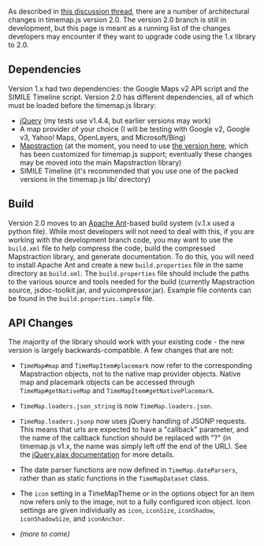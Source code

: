 As described in [this discussion thread](http://groups.google.com/group/timemap-development/browse_thread/thread/66d68669fefb86c7), there are a number of architectural changes in timemap.js version 2.0. The version 2.0 branch is still in development, but this page is meant as a running list of the changes developers may encounter if they want to upgrade code using the 1.x library to 2.0.

## Dependencies ##

Version 1.x had two dependencies: the Google Maps v2 API script and the SIMILE Timeline script. Version 2.0 has different dependencies, all of which must be loaded before the timemap.js library:

  * [jQuery](http://jquery.com) (my tests use v1.4.4, but earlier versions may work)
  * A map provider of your choice (I will be testing with Google v2, Google v3, Yahoo! Maps, OpenLayers, and Microsoft/Bing)
  * [Mapstraction](http://www.mapstraction.com) (at the moment, you need to use [the version here](https://github.com/nrabinowitz/mxn), which has been customized for timemap.js support; eventually these changes may be moved into the main Mapstraction library)
  * SIMILE Timeline (it's recommended that you use one of the packed versions in the timemap.js lib/ directory)

## Build ##

Version 2.0 moves to an [Apache Ant](http://ant.apache.org/)-based build system (v.1.x used a python file). While most developers will not need to deal with this, if you are working with the development branch code, you may want to use the `build.xml` file to help compress the code, build the compressed Mapstraction library, and generate documentation. To do this, you will need to install Apache Ant and create a new `build.properties` file in the same directory as `build.xml`. The `build.properties` file should include the paths to the various source and tools needed for the build (currently Mapstraction source, jsdoc-toolkit.jar, and yuicompressor.jar). Example file contents can be found in the `build.properties.sample` file.

## API Changes ##

The majority of the library should work with your existing code - the new version is largely backwards-compatible. A few changes that are not:

  * `TimeMap#map` and `TimeMapItem#placemark` now refer to the corresponding Mapstraction objects, not to the native map provider objects. Native map and placemark objects can be accessed through `TimeMap#getNativeMap` and `TimeMapItem#getNativePlacemark`.

  * `TimeMap.loaders.json_string` is now `TimeMap.loaders.json`.

  * `TimeMap.loaders.jsonp` now uses jQuery handling of JSONP requests. This means that urls are expected to have a "callback" parameter, and the name of the callback function should be replaced with "?" (in timemap.js v1.x, the name was simply left off the end of the URL). See the [jQuery.ajax documentation](http://api.jquery.com/jQuery.ajax/) for more details.

  * The date parser functions are now defined in `TimeMap.dateParsers`, rather than as static functions in the `TimeMapDataset` class.

  * The `icon` setting in a TimeMapTheme or in the options object for an item now refers only to the image, not to a fully configured icon object. Icon settings are given individually as `icon`, `iconSize`, `iconShadow`, `iconShadowSize`, and `iconAnchor`.

  * _(more to come)_